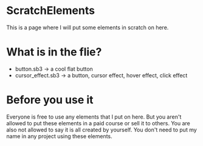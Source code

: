 # ScratchElements

This is a page where I will put some elements in scratch on here.

# What is in the flie?

- button.sb3 &rarr; a cool flat button
- cursor_effect.sb3 &rarr; a button, cursor effect, hover effect, click effect

# Before you use it 

Everyone is free to use any elements that I put on here. But you aren't allowed to put these elements in a paid course or sell it to others. You are also not allowed to say it is all created by yourself. You don't need to put my name in any project using these elements.
